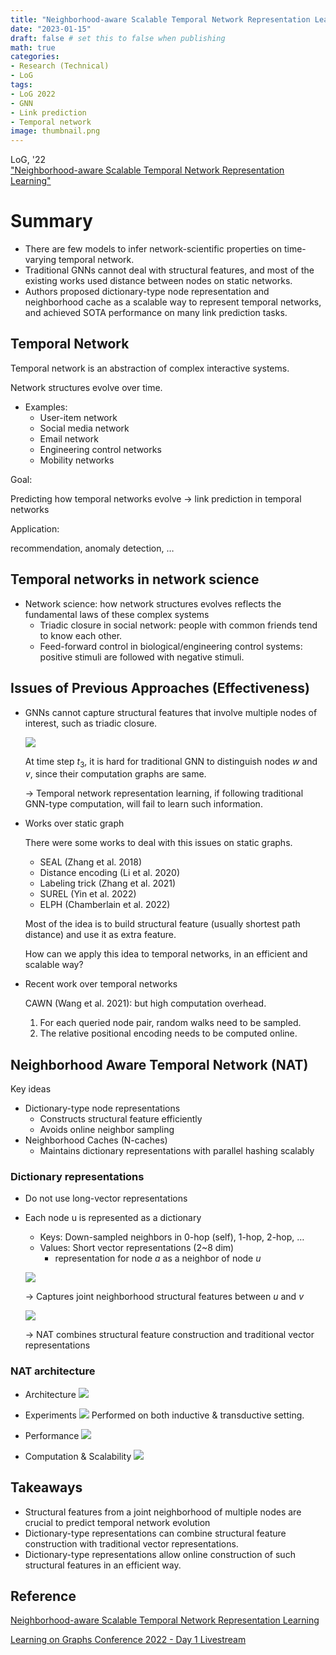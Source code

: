 ```yaml
---
title: "Neighborhood-aware Scalable Temporal Network Representation Learning"
date: "2023-01-15"
draft: false # set this to false when publishing
math: true
categories:
- Research (Technical)
- LoG
tags:
- LoG 2022
- GNN
- Link prediction
- Temporal network
image: thumbnail.png
---
```

LoG, '22  
["Neighborhood-aware Scalable Temporal Network Representation Learning"](https://arxiv.org/abs/2209.01084)

# Summary
    
- There are few models to infer network-scientific properties on time-varying temporal network.
- Traditional GNNs cannot deal with structural features, and most of the existing works used distance between nodes on static networks.
- Authors proposed dictionary-type node representation and neighborhood cache as a scalable way to represent temporal networks, and achieved SOTA performance on many link prediction tasks.

## Temporal Network

Temporal network is an abstraction of complex interactive systems.

Network structures evolve over time.

- Examples:
    - User-item network
    - Social media network
    - Email network
    - Engineering control networks
    - Mobility networks

Goal:

Predicting how temporal networks evolve → link prediction in temporal networks

Application:

recommendation, anomaly detection, …

## Temporal networks in network science

- Network science: how network structures evolves reflects the fundamental laws of these complex systems
    - Triadic closure in social network: people with common friends tend to know each other.
    - Feed-forward control in biological/engineering control systems: positive stimuli are followed with negative stimuli.

## Issues of Previous Approaches (Effectiveness)

- GNNs cannot capture structural features that involve multiple nodes of interest, such as triadic closure.
    
    ![](imgs/Untitled.png)
    
    At time step $t_3$, it is hard for traditional GNN to distinguish nodes $w$ and $v$, since their computation graphs are same.
    
    → Temporal network representation learning, if following traditional GNN-type computation, will fail to learn such information.
    
- Works over static graph
    
    There were some works to deal with this issues on static graphs.
    
    - SEAL (Zhang et al. 2018)
    - Distance encoding (Li et al. 2020)
    - Labeling trick (Zhang et al. 2021)
    - SUREL (Yin et al. 2022)
    - ELPH (Chamberlain et al. 2022)
    
    Most of the idea is to build structural feature (usually shortest path distance) and use it as extra feature.
    
    How can we apply this idea to temporal networks, in an efficient and scalable way?
    
- Recent work over temporal networks
    
    CAWN (Wang et al. 2021): but high computation overhead.
    
    1. For each queried node pair, random walks need to be sampled.
    2. The relative positional encoding needs to be computed online.

## Neighborhood Aware Temporal Network (NAT)

Key ideas

- Dictionary-type node representations
    - Constructs structural feature efficiently
    - Avoids online neighbor sampling
- Neighborhood Caches (N-caches)
    - Maintains dictionary representations with parallel hashing scalably

### Dictionary representations

- Do not use long-vector representations
- Each node u is represented as a dictionary
    - Keys: Down-sampled neighbors in 0-hop (self), 1-hop, 2-hop, …
    - Values: Short vector representations (2~8 dim)
        - representation for node $a$ as a neighbor of node $u$
    
    ![](imgs/Untitled2.png)
    
    → Captures joint neighborhood structural features between $u$ and $v$
    
    ![](imgs/Untitled3.png)
    
    → NAT combines structural feature construction and traditional vector representations
    
### NAT architecture
- Architecture
    ![](imgs/Untitled4.png)

- Experiments
    ![](imgs/Untitled5.png)
    Performed on both inductive & transductive setting.

- Performance
    ![](imgs/Untitled6.png)

- Computation & Scalability
    ![](imgs/Untitled7.png)

## Takeaways

- Structural features from a joint neighborhood of multiple nodes are crucial to predict temporal network evolution
- Dictionary-type representations can combine structural feature construction with traditional vector representations.
- Dictionary-type representations allow online construction of such structural features in an efficient way.

## Reference

[Neighborhood-aware Scalable Temporal Network Representation Learning](https://arxiv.org/abs/2209.01084)

[Learning on Graphs Conference 2022 - Day 1 Livestream](https://www.youtube.com/live/wp5S9GHyAgw?feature=share&t=8409)